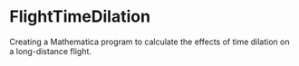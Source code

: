 # FlightTimeDilation
Creating a Mathematica program to calculate the effects of time dilation on a long-distance flight.

